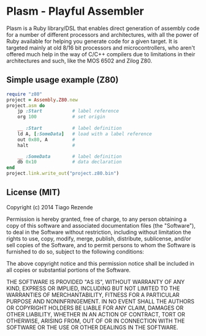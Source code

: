 Plasm - Playful Assembler
=========================

Plasm is a Ruby library/DSL that enables direct generation of assembly code for a number of different processors and architectures, with all the power of Ruby available for helping you generate code for a given target. It is targeted mainly at old 8/16 bit processors and microcontrollers, who aren't offered much help in the way of C/C++ compilers due to limitations in their architectures and such, like the MOS 6502 and Zilog Z80.

## Simple usage example (Z80)

```ruby
require "z80"
project = Assembly.Z80.new
project.asm do
	jp :Start			# label reference
	org 100				# set origin
	
	__ :Start			# label definition
	ld A, [:SomeData] 	# load with a label reference
	out 0x80, A			#
	halt				#

	__ :SomeData		# label definition
	db 0x10				# data declaration
end
project.link.write_out("project.z80.bin")
```

## License (MIT)
 
 Copyright (c) 2014 Tiago Rezende
 
 Permission is hereby granted, free of charge, to any person obtaining a copy
 of this software and associated documentation files (the "Software"), to deal
 in the Software without restriction, including without limitation the rights
 to use, copy, modify, merge, publish, distribute, sublicense, and/or sell
 copies of the Software, and to permit persons to whom the Software is
 furnished to do so, subject to the following conditions:

 The above copyright notice and this permission notice shall be included in
 all copies or substantial portions of the Software.
  
 THE SOFTWARE IS PROVIDED "AS IS", WITHOUT WARRANTY OF ANY KIND, EXPRESS OR
 IMPLIED, INCLUDING BUT NOT LIMITED TO THE WARRANTIES OF MERCHANTABILITY,
 FITNESS FOR A PARTICULAR PURPOSE AND NONINFRINGEMENT. IN NO EVENT SHALL THE
 AUTHORS OR COPYRIGHT HOLDERS BE LIABLE FOR ANY CLAIM, DAMAGES OR OTHER
 LIABILITY, WHETHER IN AN ACTION OF CONTRACT, TORT OR OTHERWISE, ARISING FROM,
 OUT OF OR IN CONNECTION WITH THE SOFTWARE OR THE USE OR OTHER DEALINGS IN
 THE SOFTWARE.